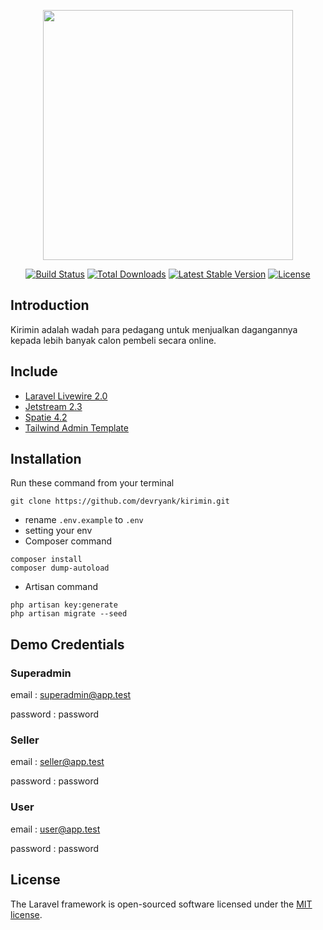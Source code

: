 <p align="center"><a href="https://laravel.com"
       target="_blank"><img
             src="https://raw.githubusercontent.com/laravel/art/master/logo-lockup/5%20SVG/2%20CMYK/1%20Full%20Color/laravel-logolockup-cmyk-red.svg"
             width="400"></a></p>

<p align="center">
    <a href="https://travis-ci.org/laravel/framework"><img src="https://travis-ci.org/laravel/framework.svg"
             alt="Build Status"></a>
    <a href="https://packagist.org/packages/laravel/framework"><img
             src="https://img.shields.io/packagist/dt/laravel/framework"
             alt="Total Downloads"></a>
    <a href="https://packagist.org/packages/laravel/framework"><img
             src="https://img.shields.io/packagist/v/laravel/framework"
             alt="Latest Stable Version"></a>
    <a href="https://packagist.org/packages/laravel/framework"><img
             src="https://img.shields.io/packagist/l/laravel/framework"
             alt="License"></a>
</p>

## Introduction

Kirimin adalah wadah para pedagang untuk menjualkan dagangannya kepada lebih banyak calon pembeli secara online.

## Include

-   <a href="https://laravel-livewire.com/">Laravel Livewire 2.0</a>
-   <a href="https://jetstream.laravel.com/2.x/introduction.html">Jetstream 2.3</a>
-   <a href="https://spatie.be/docs/laravel-permission/v4/introduction">Spatie 4.2</a>
-   <a href="https://github.com/davidgrzyb/tailwind-admin-template">Tailwind Admin Template</a>

## Installation

Run these command from your terminal

```
git clone https://github.com/devryank/kirimin.git
```

-   rename `.env.example` to `.env`
-   setting your env
-   Composer command

```
composer install
composer dump-autoload
```

-   Artisan command

```
php artisan key:generate
php artisan migrate --seed
```

## Demo Credentials

### Superadmin

email : superadmin@app.test

password : password

### Seller

email : seller@app.test

password : password

### User

email : user@app.test

password : password

## License

The Laravel framework is open-sourced software licensed under the [MIT license](https://opensource.org/licenses/MIT).
